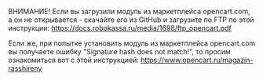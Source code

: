 ВНИМАНИЕ!
Если вы загрузили модуль из маркетплейса opencart.com, а он не открывается - скачайте его из GitHub и загрузите по FTP по этой инструкции:
https://docs.robokassa.ru/media/1698/ftp_opencart.pdf

Если же, при попытке установить модуль из маркетплейса opencart.com вы получаете ошибку "Signature hash does not match!", то просим ознакомиться вот с этой инструкцией:
https://www.opencart.ru/magazin-rasshireny
